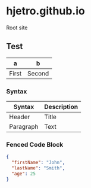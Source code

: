 # hjetro.github.io
Root site

## Test
| a | b |
| - | - |
| First | Second |

### Syntax

| Syntax | Description |
| ----------- | ----------- |
| Header | Title |
| Paragraph | Text |


### Fenced Code Block	

``` json
{
  "firstName": "John",
  "lastName": "Smith",
  "age": 25
}
```
